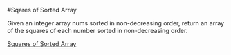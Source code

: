 #Sqares of Sorted Array

Given an integer array nums sorted in non-decreasing order, return an array of the squares of each number sorted in non-decreasing order.

[Squares of Sorted Array](https://leetcode.com/problems/squares-of-a-sorted-array/)
